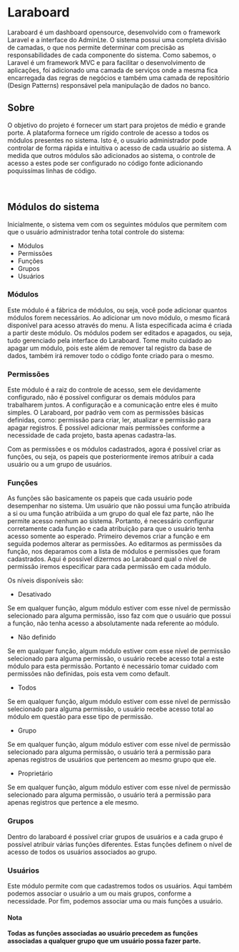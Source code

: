 # Laraboard
<p>Laraboard é um dashboard opensource, desenvolvido com o framework Laravel e a interface do AdminLte. O sistema possui uma completa divisão de camadas, o que nos permite determinar com precisão as responsabilidades de cada componente do sistema. Como sabemos, o Laravel é um framework MVC e para facilitar o desenvolvimento de aplicações, foi adicionado uma camada de serviços onde a mesma fica encarregada das regras de negócios e também uma camada de repositório (Design Patterns) responsável pela manipulação de dados no banco.</p>

## Sobre
<p>O objetivo do projeto é fornecer um start para projetos de médio e grande porte. A plataforma fornece um rígido controle de acesso a todos os módulos presentes no sistema. Isto é, o usuário administrador pode controlar de forma rápida e intuitiva o acesso de cada usuário ao sistema. A medida que outros módulos são adicionados ao sistema, o controle de acesso a estes pode ser configurado no código fonte adicionando poquissímas linhas de código.</p>
<br />

## Módulos do sistema
<p>Inicialmente, o sistema vem com os seguintes módulos que permitem com que o usuário administrador tenha total controle do sistema:</p>
<ul>
    <li>Módulos</li>
    <li>Permissões</li>
    <li>Funções</li>
    <li>Grupos</li>
    <li>Usuários</li>
</ul>

### Módulos
<p>
    Este módulo é a fábrica de módulos, ou seja, você pode adicionar quantos módulos forem necessários. Ao adicionar um novo módulo, o mesmo ficará disponível para acesso através do menu. A lista especificada acima é criada a partir deste módulo.
    Os módulos podem ser editados e apagados, ou seja, tudo gerenciado pela interface do Laraboard. Tome muito cuidado ao apagar um módulo, pois este além de remover tal registro da base de dados, também irá remover todo o código fonte criado para o mesmo.
</p>

### Permissões
<p>
Este módulo é a raiz do controle de acesso, sem ele devidamente configurado, não é possível configurar os demais módulos para trabalharem juntos. A configuração e a comunicação entre eles é muito simples.
    O Laraboard, por padrão vem com as permissões básicas definidas, como: permissão para criar, ler, atualizar e permissão para apagar registros. É possível adicionar mais permissões conforme a necessidade de cada projeto, basta apenas cadastra-las.
</p>

<p>
    Com as permissões e os módulos cadastrados, agora é possível criar as funções, ou seja, os papeis que posteriormente iremos atribuir a cada usuário ou a um grupo de usuários.
</p>

### Funções
<p>
    As funções são basicamente os papeis que cada usuário pode desempenhar no sistema. Um usuário que não possui uma função atribuída a si ou uma função atribúida a um grupo do qual ele faz parte, não lhe permite acesso nenhum ao sistema. Portanto, é necessário configurar corretamente cada função e cada atribuição para que o usuário tenha acesso somente ao esperado.
    Primeiro devemos criar a função e em seguida podemos alterar as permissões. Ao editarmos as permissões da função, nos deparamos com a lista de módulos e permissões que foram cadastrados. Aqui é possível dizermos ao Laraboard qual o nível de permissão iremos especificar para cada permissão em cada módulo.</p>
    <p>Os níveis disponíveis são:</p>
    <ul>
        <li>Desativado</li>
    </ul>
<p>
    Se em qualquer função, algum módulo estiver com esse nível de permissão selecionado para alguma permissão, isso faz com que o usuário que possui a função, não tenha acesso a absolutamente nada referente ao módulo.
</p>
    <ul>
        <li>Não definido</li>
    </ul>
<p>
    Se em qualquer função, algum módulo estiver com esse nível de permissão selecionado para alguma permissão, o usuário recebe acesso total a este módulo para esta permissão. Portanto é necessário tomar cuidado com permissões não definidas, pois esta vem como default.
</p>
    <ul>
        <li>Todos</li>
    </ul>
<p>
    Se em qualquer função, algum módulo estiver com esse nível de permissão selecionado para alguma permissão, o usuário recebe acesso total ao módulo em questão para esse tipo de permissão.
</p>
    <ul>
        <li>Grupo</li>
    </ul>
<p>
    Se em qualquer função, algum módulo estiver com esse nível de permissão selecionado para alguma permissão, o usuário terá a permissão para apenas registros de usuários que pertencem ao mesmo grupo que ele.
</p>
    <ul>
        <li>Proprietário</li>
    </ul>
<p>
    Se em qualquer função, algum módulo estiver com esse nível de permissão selecionado para alguma permissão, o usuário terá a permissão para apenas registros que pertence a ele mesmo.
</p>

### Grupos
<p>
    Dentro do laraboard é possível criar grupos de usuários e a cada grupo é possível atribuir várias funções diferentes. Estas funções definem o nível de acesso de todos os usuários associados ao grupo. 
    </p>
    
### Usuários
<p>
    Este módulo permite com que cadastremos todos os usuários. Aqui também podemos associar o usuário a um ou mais grupos, conforme a necessidade. Por fim, podemos associar uma ou mais funções a usuário.
    </p>
    
#### Nota
<p>
   <b> Todas as funções associadas ao usuário precedem as funções associadas a qualquer grupo que um usuário possa fazer parte.</b>
    </p>
    
    
